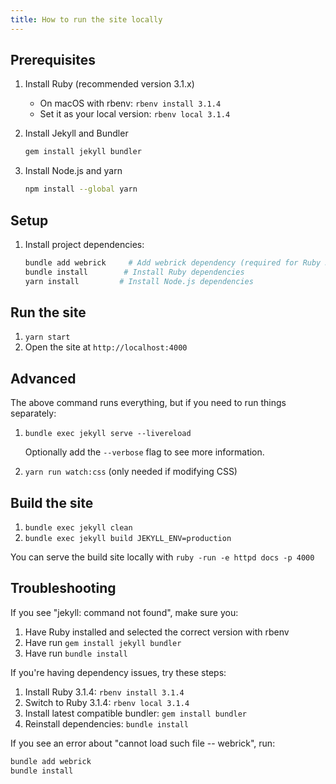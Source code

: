 ```yaml
---
title: How to run the site locally
---
```


## Prerequisites

1. Install Ruby (recommended version 3.1.x)
   - On macOS with rbenv: `rbenv install 3.1.4`
   - Set it as your local version: `rbenv local 3.1.4`

2. Install Jekyll and Bundler
   ```bash
   gem install jekyll bundler
   ```

3. Install Node.js and yarn
   ```bash
   npm install --global yarn
   ```

## Setup

1. Install project dependencies:
   ```bash
   bundle add webrick     # Add webrick dependency (required for Ruby 3.x)
   bundle install        # Install Ruby dependencies
   yarn install         # Install Node.js dependencies
   ```

## Run the site

1. `yarn start`
2. Open the site at `http://localhost:4000`

## Advanced

The above command runs everything, but if you need to run things separately:

1. `bundle exec jekyll serve --livereload`

    Optionally add the `--verbose` flag to see more information.

2. `yarn run watch:css` (only needed if modifying CSS)

## Build the site

1. `bundle exec jekyll clean`
1. `bundle exec jekyll build JEKYLL_ENV=production`

You can serve the build site locally with `ruby -run -e httpd docs -p 4000`

## Troubleshooting

If you see "jekyll: command not found", make sure you:
1. Have Ruby installed and selected the correct version with rbenv
2. Have run `gem install jekyll bundler`
3. Have run `bundle install`

If you're having dependency issues, try these steps:
1. Install Ruby 3.1.4: `rbenv install 3.1.4`
2. Switch to Ruby 3.1.4: `rbenv local 3.1.4`
3. Install latest compatible bundler: `gem install bundler`
4. Reinstall dependencies: `bundle install`

If you see an error about "cannot load such file -- webrick", run:
```bash
bundle add webrick
bundle install
```
